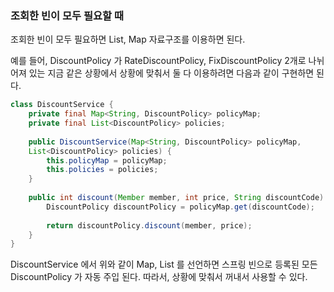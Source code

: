 ### 조회한 빈이 모두 필요할 때

조회한 빈이 모두 필요하면 List, Map 자료구조를 이용하면 된다.

예를 들어, DiscountPolicy 가 RateDiscountPolicy, FixDiscountPolicy 2개로 나뉘어져 있는 지금 같은 상황에서 상황에 맞춰서 둘 다 이용하려면 다음과 같이 구현하면 된다.

```java
class DiscountService {
    private final Map<String, DiscountPolicy> policyMap;
    private final List<DiscountPolicy> policies;
    
    public DiscountService(Map<String, DiscountPolicy> policyMap,
    List<DiscountPolicy> policies) {
        this.policyMap = policyMap;
        this.policies = policies;
    }
    
    public int discount(Member member, int price, String discountCode) {}
        DiscountPolicy discountPolicy = policyMap.get(discountCode);
        
        return discountPolicy.discount(member, price);
    }
}
```

DiscountService 에서 위와 같이 Map, List 를 선언하면 스프링 빈으로 등록된 모든 DiscountPolicy 가 자동 주입 된다. 따라서, 상황에 맞춰서 꺼내서 사용할 수 있다.

